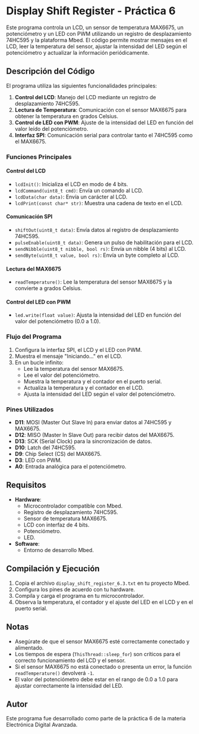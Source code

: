 # Display Shift Register - Práctica 6

Este programa controla un LCD, un sensor de temperatura MAX6675, un potenciómetro y un LED con PWM utilizando un registro de desplazamiento 74HC595 y la plataforma Mbed. El código permite mostrar mensajes en el LCD, leer la temperatura del sensor, ajustar la intensidad del LED según el potenciómetro y actualizar la información periódicamente.

## Descripción del Código

El programa utiliza las siguientes funcionalidades principales:

1. **Control del LCD**: Manejo del LCD mediante un registro de desplazamiento 74HC595.
2. **Lectura de Temperatura**: Comunicación con el sensor MAX6675 para obtener la temperatura en grados Celsius.
3. **Control de LED con PWM**: Ajuste de la intensidad del LED en función del valor leído del potenciómetro.
4. **Interfaz SPI**: Comunicación serial para controlar tanto el 74HC595 como el MAX6675.

### Funciones Principales

#### Control del LCD
- `lcdInit()`: Inicializa el LCD en modo de 4 bits.
- `lcdCommand(uint8_t cmd)`: Envía un comando al LCD.
- `lcdData(char data)`: Envía un carácter al LCD.
- `lcdPrint(const char* str)`: Muestra una cadena de texto en el LCD.

#### Comunicación SPI
- `shiftOut(uint8_t data)`: Envía datos al registro de desplazamiento 74HC595.
- `pulseEnable(uint8_t data)`: Genera un pulso de habilitación para el LCD.
- `sendNibble(uint8_t nibble, bool rs)`: Envía un nibble (4 bits) al LCD.
- `sendByte(uint8_t value, bool rs)`: Envía un byte completo al LCD.

#### Lectura del MAX6675
- `readTemperature()`: Lee la temperatura del sensor MAX6675 y la convierte a grados Celsius.

#### Control del LED con PWM
- `led.write(float value)`: Ajusta la intensidad del LED en función del valor del potenciómetro (0.0 a 1.0).

### Flujo del Programa

1. Configura la interfaz SPI, el LCD y el LED con PWM.
2. Muestra el mensaje "Iniciando..." en el LCD.
3. En un bucle infinito:
   - Lee la temperatura del sensor MAX6675.
   - Lee el valor del potenciómetro.
   - Muestra la temperatura y el contador en el puerto serial.
   - Actualiza la temperatura y el contador en el LCD.
   - Ajusta la intensidad del LED según el valor del potenciómetro.

### Pines Utilizados

- **D11**: MOSI (Master Out Slave In) para enviar datos al 74HC595 y MAX6675.
- **D12**: MISO (Master In Slave Out) para recibir datos del MAX6675.
- **D13**: SCK (Serial Clock) para la sincronización de datos.
- **D10**: Latch del 74HC595.
- **D9**: Chip Select (CS) del MAX6675.
- **D3**: LED con PWM.
- **A0**: Entrada analógica para el potenciómetro.

## Requisitos

- **Hardware**:
  - Microcontrolador compatible con Mbed.
  - Registro de desplazamiento 74HC595.
  - Sensor de temperatura MAX6675.
  - LCD con interfaz de 4 bits.
  - Potenciómetro.
  - LED.
- **Software**:
  - Entorno de desarrollo Mbed.

## Compilación y Ejecución

1. Copia el archivo `display_shift_register_6.3.txt` en tu proyecto Mbed.
2. Configura los pines de acuerdo con tu hardware.
3. Compila y carga el programa en tu microcontrolador.
4. Observa la temperatura, el contador y el ajuste del LED en el LCD y en el puerto serial.

## Notas

- Asegúrate de que el sensor MAX6675 esté correctamente conectado y alimentado.
- Los tiempos de espera (`ThisThread::sleep_for`) son críticos para el correcto funcionamiento del LCD y el sensor.
- Si el sensor MAX6675 no está conectado o presenta un error, la función `readTemperature()` devolverá `-1`.
- El valor del potenciómetro debe estar en el rango de 0.0 a 1.0 para ajustar correctamente la intensidad del LED.

## Autor

Este programa fue desarrollado como parte de la práctica 6 de la materia Electrónica Digital Avanzada.
